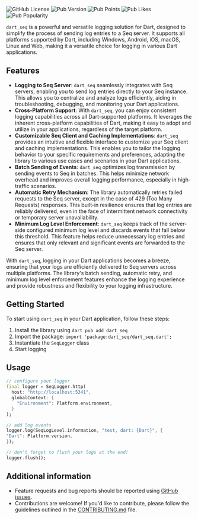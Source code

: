 ![GitHub License](https://img.shields.io/github/license/ricardoboss/dart_seq)
![Pub Version](https://img.shields.io/pub/v/dart_seq)
![Pub Points](https://img.shields.io/pub/points/dart_seq)
![Pub Likes](https://img.shields.io/pub/likes/dart_seq)
![Pub Popularity](https://img.shields.io/pub/popularity/dart_seq)

`dart_seq` is a powerful and versatile logging solution for Dart, designed to simplify the process of sending log entries to a Seq server. It supports all platforms supported by Dart, including Windows, Android, iOS, macOS, Linux and Web, making it a versatile choice for logging in various Dart applications.

## Features

- **Logging to Seq Server**: `dart_seq` seamlessly integrates with Seq servers, enabling you to send log entries directly to your Seq instance. This allows you to centralize and analyze logs efficiently, aiding in troubleshooting, debugging, and monitoring your Dart applications.
- **Cross-Platform Support**: With `dart_seq`, you can enjoy consistent logging capabilities across all Dart-supported platforms. It leverages the inherent cross-platform capabilities of Dart, making it easy to adopt and utilize in your applications, regardless of the target platform.
- **Customizable Seq Client and Caching Implementations**: `dart_seq` provides an intuitive and flexible interface to customize your Seq client and caching implementations. This enables you to tailor the logging behavior to your specific requirements and preferences, adapting the library to various use cases and scenarios in your Dart applications.
- **Batch Sending of Events**: `dart_seq` optimizes log transmission by sending events to Seq in batches. This helps minimize network overhead and improves overall logging performance, especially in high-traffic scenarios.
- **Automatic Retry Mechanism**: The library automatically retries failed requests to the Seq server, except in the case of 429 (Too Many Requests) responses. This built-in resilience ensures that log entries are reliably delivered, even in the face of intermittent network connectivity or temporary server unavailability.
- **Minimum Log Level Enforcement**: `dart_seq` keeps track of the server-side configured minimum log level and discards events that fall below this threshold. This feature helps reduce unnecessary log entries and ensures that only relevant and significant events are forwarded to the Seq server.

With `dart_seq`, logging in your Dart applications becomes a breeze, ensuring that your logs are efficiently delivered to Seq servers across multiple platforms.
The library's batch sending, automatic retry, and minimum log level enforcement features enhance the logging experience and provide robustness and flexibility to your logging infrastructure.

## Getting Started

To start using `dart_seq` in your Dart application, follow these steps:

1. Install the library using `dart pub add dart_seq`
2. Import the package: `import 'package:dart_seq/dart_seq.dart';`
3. Instantiate the `SeqLogger` class
4. Start logging

## Usage

```dart
// configure your logger
final logger = SeqLogger.http(
  host: "http://localhost:5341",
  globalContext: {
    "Environment": Platform.environment,
  }
);

// add log events
logger.log(SeqLogLevel.information, "test, dart: {Dart}", {
"Dart": Platform.version,
});

// don't forget to flush your logs at the end!
logger.flush();
```

## Additional information

- Feature requests and bug reports should be reported using [GitHub issues](https://github.com/ricardoboss/dart_seq/issues).
- Contributions are welcome! If you'd like to contribute, please follow the guidelines outlined in the [CONTRIBUTING.md](./CONTRIBUTING.md) file.
